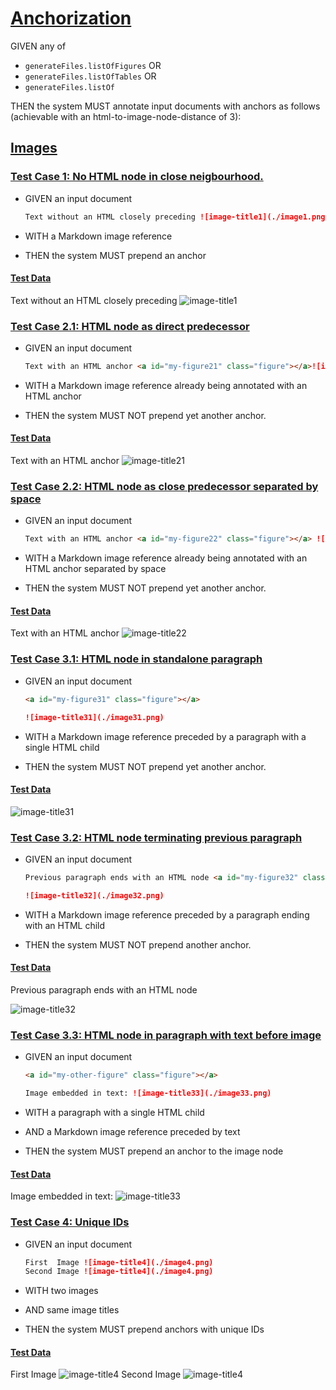 # [Anchorization](#anchorization)

GIVEN any of

*   `generateFiles.listOfFigures` OR
*   `generateFiles.listOfTables` OR
*   `generateFiles.listOf`

THEN the system MUST annotate input documents with anchors as follows
(achievable with an html-to-image-node-distance of 3):

## [Images](#images)

### [Test Case 1: No HTML node in close neigbourhood.](#test-case-1-no-html-node-in-close-neigbourhood)

*   GIVEN an input document

    ```md
    Text without an HTML closely preceding ![image-title1](./image1.png)
    ```

*   WITH a Markdown image reference

*   THEN the system MUST prepend an anchor

#### [Test Data](#test-data)

Text without an HTML closely preceding <a id="image-title1" class="figure" title="image-title1"></a>![image-title1][1]

### [Test Case 2.1: HTML node as direct predecessor](#test-case-21-html-node-as-direct-predecessor)

*   GIVEN an input document

    ```md
    Text with an HTML anchor <a id="my-figure21" class="figure"></a>![image-title21](./image21.png)
    ```

*   WITH a Markdown image reference already being annotated with an HTML anchor

*   THEN the system MUST NOT prepend yet another anchor.

#### [Test Data](#test-data-1)

Text with an HTML anchor <a id="my-figure21" class="figure"></a>![image-title21][2]

### [Test Case 2.2: HTML node as close predecessor separated by space](#test-case-22-html-node-as-close-predecessor-separated-by-space)

*   GIVEN an input document

    ```md
    Text with an HTML anchor <a id="my-figure22" class="figure"></a> ![image-title22](./image22.png)
    ```

*   WITH a Markdown image reference already being annotated with an HTML anchor separated by space

*   THEN the system MUST NOT prepend yet another anchor.

#### [Test Data](#test-data-2)

Text with an HTML anchor <a id="my-figure22" class="figure"></a> ![image-title22][3]

### [Test Case 3.1: HTML node in standalone paragraph](#test-case-31-html-node-in-standalone-paragraph)

*   GIVEN an input document

    ```md
    <a id="my-figure31" class="figure"></a>

    ![image-title31](./image31.png)
    ```

*   WITH a Markdown image reference preceded by a paragraph with a single HTML child

*   THEN the system MUST NOT prepend yet another anchor.

#### [Test Data](#test-data-3)

<a id="my-figure31" class="figure"></a>

![image-title31][4]

### [Test Case 3.2: HTML node terminating previous paragraph](#test-case-32-html-node-terminating-previous-paragraph)

*   GIVEN an input document

    ```md
    Previous paragraph ends with an HTML node <a id="my-figure32" class="figure"></a>

    ![image-title32](./image32.png)
    ```

*   WITH a Markdown image reference preceded by a paragraph ending with an HTML child

*   THEN the system MUST NOT prepend another anchor.

#### [Test Data](#test-data-4)

Previous paragraph ends with an HTML node <a id="my-figure32" class="figure"></a>

![image-title32][5]

### [Test Case 3.3: HTML node in paragraph with text before image](#test-case-33-html-node-in-paragraph-with-text-before-image)

*   GIVEN an input document

    ```md
    <a id="my-other-figure" class="figure"></a>

    Image embedded in text: ![image-title33](./image33.png)
    ```

*   WITH a paragraph with a single HTML child

*   AND a Markdown image reference preceded by text

*   THEN the system MUST prepend an anchor to the image node

#### [Test Data](#test-data-5)

<a id="my-other-figure" class="figure"></a>

Image embedded in text: <a id="image-title33" class="figure" title="image-title33"></a>![image-title33][6]

### [Test Case 4: Unique IDs](#test-case-4-unique-ids)

*   GIVEN an input document

    ```md
    First  Image ![image-title4](./image4.png)
    Second Image ![image-title4](./image4.png)
    ```

*   WITH two images

*   AND same image titles

*   THEN the system MUST prepend anchors with unique IDs

#### [Test Data](#test-data-6)

First  Image <a id="image-title4" class="figure" title="image-title4"></a>![image-title4][7]
Second Image <a id="image-title4-1" class="figure" title="image-title4"></a>![image-title4][7]

[1]: ./image.png

[2]: ./image21.png

[3]: ./image22.png

[4]: ./image31.png

[5]: ./image32.png

[6]: ./image33.png

[7]: ./image4.png
